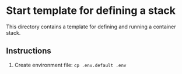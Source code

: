 # Start template for defining a stack

This directory contains a template for defining and running a container stack. 

## Instructions

1. Create environment file: `cp .env.default .env`